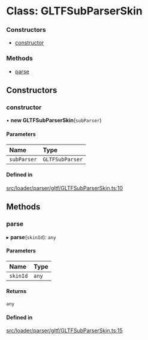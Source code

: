# Class: GLTFSubParserSkin


### Constructors

- [constructor](GLTFSubParserSkin.md#constructor)

### Methods

- [parse](GLTFSubParserSkin.md#parse)

## Constructors

### constructor

• **new GLTFSubParserSkin**(`subParser`)

#### Parameters

| Name | Type |
| :------ | :------ |
| `subParser` | `GLTFSubParser` |

#### Defined in

[src/loader/parser/gltf/GLTFSubParserSkin.ts:10](https://github.com/Orillusion/orillusion/blob/main/src/loader/parser/gltf/GLTFSubParserSkin.ts#L10)

## Methods

### parse

▸ **parse**(`skinId`): `any`

#### Parameters

| Name | Type |
| :------ | :------ |
| `skinId` | `any` |

#### Returns

`any`

#### Defined in

[src/loader/parser/gltf/GLTFSubParserSkin.ts:15](https://github.com/Orillusion/orillusion/blob/main/src/loader/parser/gltf/GLTFSubParserSkin.ts#L15)
